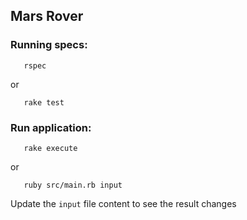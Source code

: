 ## Mars Rover

### Running specs:

```
   rspec
```
or

```
   rake test
```

### Run application:

```
   rake execute
```
or

```
   ruby src/main.rb input
```

Update the `input` file content to see the result changes
